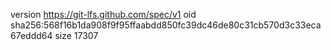 version https://git-lfs.github.com/spec/v1
oid sha256:568f16b1da908f9f95ffaabdd850fc39dc46de80c31cb570d3c33eca67eddd64
size 17307
